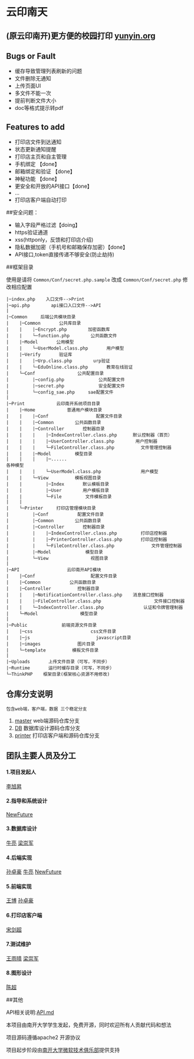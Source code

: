 云印南天
=================
(原云印南开)更方便的校园打印 [yunyin.org](http://yunyin.org)
----------------------------

## Bugs or Fault
* 缓存导致管理列表刷新的问题
* 文件删除无通知
* 上传页面UI
* 多文件不能一次
* 提前判断文件大小
* doc等格式提示转pdf

## Features to add
* 打印店文件到达通知
* 状态更新通知提醒
* 打印店主页和自主管理
* 手机绑定 【done】
* 邮箱绑定和验证 【done】
* 神秘功能 【done】
* 更安全和开放的API接口【done】
* ...
* 打印店客户端自动打印

##安全问题：
* 输入字段严格过滤【doing】
* https验证通道
* xss(httponly，反馈和打印店介绍)
* 隐私数据加密（手机号和邮箱保存加密）【done】
* API接口,token直接传递不够安全(防止劫持)

##框架目录

使用是请将 `Common/Conf/secret.php.sample` 改成 `Common/Conf/secret.php` 修改相应配置

>
```
|─index.php    入口文件-->Print
|─api.php        api接口入口文件-->API
|
|─Common     后端公共模块目录
|    |─Common       公共库目录
|    |    |─Encrypt.php        加密函数库
|    |    └─function.php        公共函数文件
|    |─Model       公用模型
|    |    └─UserModel.class.php       用户模型
|    |─Verify       验证库
|    |    |─Urp.class.php        urp验证
|    |    └─EduOnline.class.php       教育在线验证
|    └─Conf                公共配置目录
|         |─config.php             公共配置文件
|         |─secret.php             安全配置文件
|         └─config_sae.php     sae配置文件
|
|─Print            云印南开系统项目目录
|    |─Home            普通用户模块目录
|    |    |─Conf                  配置文件目录
|    |    |─Common        公共函数目录
|    |    |─Controller       控制器目录
|    |    |    |─IndexController.class.php      默认控制器（首页）
|    |    |    |─UserController.class.php        用户控制器
|    |    |    └─FileController.class.php          文件管理控制器
|    |    |─Model         模型目录
|    |    |    |─......                                                各种模型
|    |    |    └─UserModel.class.php               用户模型
|    |    └─View          模板视图目录
|    |         |─Index       默认模板目录
|    |         |─User        用户模板目录
|    |         └─File         文件模板目录
|    |
|    └─Printer     打印店管理模块目录
|         |─Conf           配置文件目录
|         |─Common        公共函数目录
|         |─Controller       控制器目录
|         |    |─IndexController.class.php         打印店控制器
|         |    |─PrinterController.class.php       打印店控制器
|         |    └─FileController.class.php              文件管理控制器
|         |─Model             模型目录
|         └─View                视图目录
|
|─API                  云印南开API模块
|    |─Conf                     配置文件目录
|    |─Common           公共函数目录
|    |─Controller          控制器目录
|    |    |─NotificationController.class.php    消息接口控制器
|    |    |─FileController.class.php                    文件接口控制器
|    |    └─IndexController.class.php               认证和令牌管理制器
|    └─Model                模型目录
|
|─Public             前端资源文件目录
|    |─css                      css文件目录
|    |─js                         javascript目录
|    |─images              图片目录
|    └─template          模板文件目录    
|
|─Uploads       上传文件目录（可写，不同步）
|─Runtime       运行时缓存目录（可写，不同步）
└─ThinkPHP    框架目录(框架核心资源不用修改)
```
>>


## 仓库分支说明
    包含web端，客户端，数据 三个稳定分支

1. [master](https://github.com/nkumstc/print/tree/master) web端源码仓库分支
2. [DB](https://github.com/nkumstc/print/tree/DB)     数据库设计源码仓库分支
3. [printer](https://github.com/nkumstc/print/tree/printer) 打印店客户端和源码仓库分支


## 团队主要人员及分工
#### 1.项目发起人
[李旭昇](https://github.com/jeffli678)
#### 2.指导和系统设计
[NewFuture](https://github.com/New-Future)
#### 3.数据库设计
[牛亮](https://github.com/wangxiaodiu) [梁崇军]()
#### 4.后端实现
[孙卓豪]() [牛亮](https://github.com/wangxiaodiu) [NewFuture](https://github.com/New-Future)
#### 5.前端实现
[王博]() [孙卓豪]()
#### 6.打印店客户端
[宋剑超]()
#### 7.测试维护
[王雨晴]() [梁崇军]()
#### 8.图形设计
[陈超]()

##其他

API相关说明:[API.md](https://github.com/nkumstc/print/blob/master/API.md)

本项目由南开大学学生发起，免费开源，同时欢迎所有人贡献代码和想法

项目源码遵循apache2 开源协议

项目起步阶段由[南开大学微软技术俱乐部](http://nkumstc.cn)提供支持